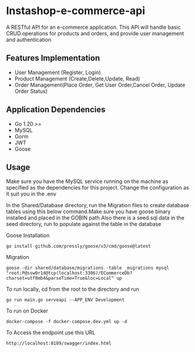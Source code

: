 # Instashop-e-commerce-api
A RESTful API for an e-commerce application. This API will handle basic CRUD operations for products and orders, and provide user management and authentication

## Features Implementation
* User Management (Register, Login)
* Product Management (Create,Delete,Update, Read)
* Order Management(Place Order, Get User Order,Cancel Order, Update Order Status)

## Application Dependencies
* Go 1.20 >=
* MySQL
* Gorm
* JWT
* Goose

## Usage
Make sure you have the MySQL service running on the machine as specified as the dependencies for this project. Change the configuration as it suit you in the .env

In the Shared/Database directory, run the Migration files to create database tables using this below command.Make sure you have goose binary installed and placed in the GOBIN path.Also there is a seed.sql data in the seed directory, run to populate against the table in the database

Goose Installation
```
go install github.com/pressly/goose/v3/cmd/goose@latest
```

Migration
```
goose -dir shared/database/migrations -table _migrations mysql "root:P@ssw0r1d@tcp(localhost:3306)/ECommerceDb?charset=utf8mb4&parseTime=True&loc=Local" up
```

To run locally, cd from the root to the directory and run 

```
go run main.go serveapi --APP_ENV Development
```

To run on Docker
```
docker-compose -f docker-compose.dev.yml up -d
```

To Access the endpoint use this URL
```
http://localhost:8189/swagger/index.html
```


